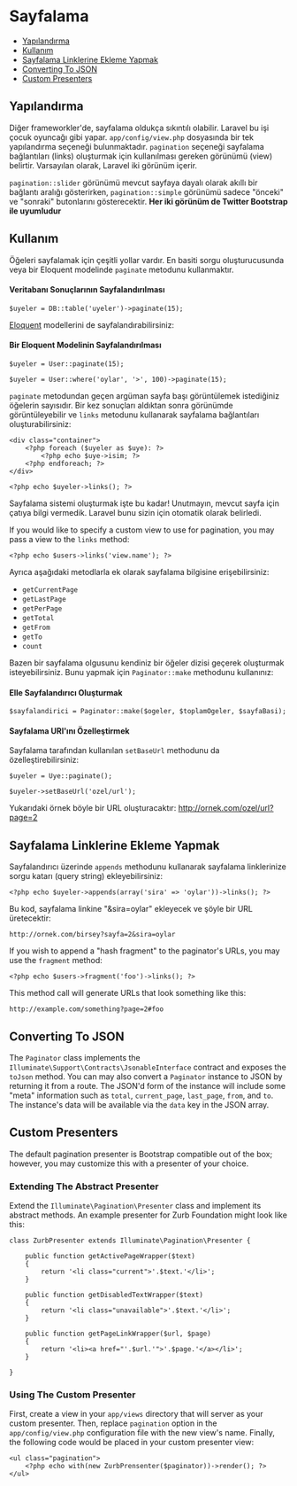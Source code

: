 # Sayfalama

- [Yapılandırma](#configuration)
- [Kullanım](#usage)
- [Sayfalama Linklerine Ekleme Yapmak](#appending-to-pagination-links)
- [Converting To JSON](#converting-to-json)
- [Custom Presenters](#custom-presenters)

<a name="configuration"></a>
## Yapılandırma

Diğer frameworkler'de, sayfalama oldukça sıkıntılı olabilir. Laravel bu işi çocuk oyuncağı gibi yapar. `app/config/view.php` dosyasında bir tek yapılandırma seçeneği bulunmaktadır. `pagination` seçeneği sayfalama bağlantıları (links) oluşturmak için kullanılması gereken görünümü (view) belirtir. Varsayılan olarak, Laravel iki görünüm içerir.

`pagination::slider` görünümü mevcut sayfaya dayalı olarak akıllı bir bağlantı aralığı gösterirken, `pagination::simple` görünümü sadece "önceki" ve "sonraki" butonlarını gösterecektir. **Her iki görünüm de Twitter Bootstrap ile uyumludur**

<a name="usage"></a>
## Kullanım

Öğeleri sayfalamak için çeşitli yollar vardır. En basiti sorgu oluşturucusunda veya bir Eloquent modelinde `paginate` metodunu kullanmaktır.

#### Veritabanı Sonuçlarının Sayfalandırılması

	$uyeler = DB::table('uyeler')->paginate(15);

[Eloquent](/docs/eloquent) modellerini de sayfalandırabilirsiniz:

#### Bir Eloquent Modelinin Sayfalandırılması

	$uyeler = User::paginate(15);

	$uyeler = User::where('oylar', '>', 100)->paginate(15);

`paginate` metodundan geçen argüman sayfa başı görüntülemek istediğiniz öğelerin sayısıdır. Bir kez sonuçları aldıktan sonra görünümde görüntüleyebilir ve `links` metodunu kullanarak sayfalama bağlantıları oluşturabilirsiniz:

	<div class="container">
		<?php foreach ($uyeler as $uye): ?>
			<?php echo $uye->isim; ?>
		<?php endforeach; ?>
	</div>

	<?php echo $uyeler->links(); ?>

Sayfalama sistemi oluşturmak işte bu kadar! Unutmayın, mevcut sayfa için çatıya bilgi vermedik. Laravel bunu sizin için otomatik olarak belirledi.

If you would like to specify a custom view to use for pagination, you may pass a view to the `links` method:

	<?php echo $users->links('view.name'); ?>

Ayrıca aşağıdaki metodlarla ek olarak sayfalama bilgisine erişebilirsiniz:

- `getCurrentPage`
- `getLastPage`
- `getPerPage`
- `getTotal`
- `getFrom`
- `getTo`
- `count`

Bazen bir sayfalama olgusunu kendiniz bir öğeler dizisi geçerek oluşturmak isteyebilirsiniz. Bunu yapmak için `Paginator::make` methodunu kullanınız:

#### Elle Sayfalandırıcı Oluşturmak

	$sayfalandirici = Paginator::make($ogeler, $toplamOgeler, $sayfaBasi);

#### Sayfalama URI'ını Özelleştirmek

Sayfalama tarafından kullanılan `setBaseUrl` methodunu da özelleştirebilirsiniz:

	$uyeler = Uye::paginate();

	$uyeler->setBaseUrl('ozel/url');

Yukarıdaki örnek böyle bir URL oluşturacaktır: http://ornek.com/ozel/url?page=2

<a name="appending-to-pagination-links"></a>
## Sayfalama Linklerine Ekleme Yapmak

Sayfalandırıcı üzerinde `appends` methodunu kullanarak sayfalama linklerinize sorgu katarı (query string) ekleyebilirsiniz:

	<?php echo $uyeler->appends(array('sira' => 'oylar'))->links(); ?>

Bu kod, sayfalama linkine "&sira=oylar" ekleyecek ve şöyle bir URL üretecektir:

	http://ornek.com/birsey?sayfa=2&sira=oylar

If you wish to append a "hash fragment" to the paginator's URLs, you may use the `fragment` method:

	<?php echo $users->fragment('foo')->links(); ?>

This method call will generate URLs that look something like this:

	http://example.com/something?page=2#foo

<a name="converting-to-json"></a>
## Converting To JSON

The `Paginator` class implements the `Illuminate\Support\Contracts\JsonableInterface` contract and exposes the `toJson` method. You can may also convert a `Paginator` instance to JSON by returning it from a route. The JSON'd form of the instance will include some "meta" information such as `total`, `current_page`, `last_page`, `from`, and `to`. The instance's data will be available via the `data` key in the JSON array.

<a name="custom-presenters"></a>
## Custom Presenters

The default pagination presenter is Bootstrap compatible out of the box; however, you may customize this with a presenter of your choice.

### Extending The Abstract Presenter

Extend the `Illuminate\Pagination\Presenter` class and implement its abstract methods. An example presenter for Zurb Foundation might look like this:

    class ZurbPresenter extends Illuminate\Pagination\Presenter {

        public function getActivePageWrapper($text)
        {
            return '<li class="current">'.$text.'</li>';
        }

        public function getDisabledTextWrapper($text)
        {
            return '<li class="unavailable">'.$text.'</li>';
        }

        public function getPageLinkWrapper($url, $page)
        {
            return '<li><a href="'.$url.'">'.$page.'</a></li>';
        }

    }

### Using The Custom Presenter

First, create a view in your `app/views` directory that will server as your custom presenter. Then, replace `pagination` option in the `app/config/view.php` configuration file with the new view's name. Finally, the following code would be placed in your custom presenter view:

    <ul class="pagination">
        <?php echo with(new ZurbPrensenter($paginator))->render(); ?>
    </ul>